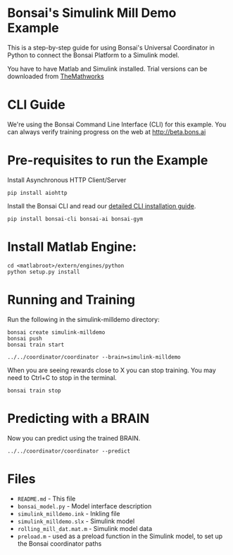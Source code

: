 # Bonsai's Simulink Mill Demo Example

This is a step-by-step guide for using Bonsai's Universal Coordinator in Python to connect the Bonsai Platform to a Simulink model.

You have to have Matlab and Simulink installed. Trial versions can be downloaded from [TheMathworks](http://www.themathworks.com)

# CLI Guide

We're using the Bonsai Command Line Interface (CLI) for this example. You can always verify training progress on the web at
http://beta.bons.ai

# Pre-requisites to run the Example

Install Asynchronous HTTP Client/Server

    pip install aiohttp

Install the Bonsai CLI and read our [detailed CLI installation guide](http://docs.bons.ai/guides/cli-guide.html).

    pip install bonsai-cli bonsai-ai bonsai-gym


# Install Matlab Engine:

    cd <matlabroot>/extern/engines/python
    python setup.py install


# Running and Training

Run the following in the simulink-milldemo directory:

    bonsai create simulink-milldemo
    bonsai push
    bonsai train start

    ../../coordinator/coordinator --brain=simulink-milldemo

When you are seeing rewards close to X you can stop training. You may need to Ctrl+C to stop in the terminal.

    bonsai train stop    

# Predicting with a BRAIN

Now you can predict using the trained BRAIN.

    ../../coordinator/coordinator --predict

# Files

* `README.md` - This file
* `bonsai_model.py` - Model interface description
* `simulink_milldemo.ink` - Inkling file
* `simulink_milldemo.slx` - Simulink model
* `rolling_mill_dat.mat.m` - Simulink model data
* `preload.m` - used as a preload function in the Simulink model, to set up the Bonsai coordinator paths
